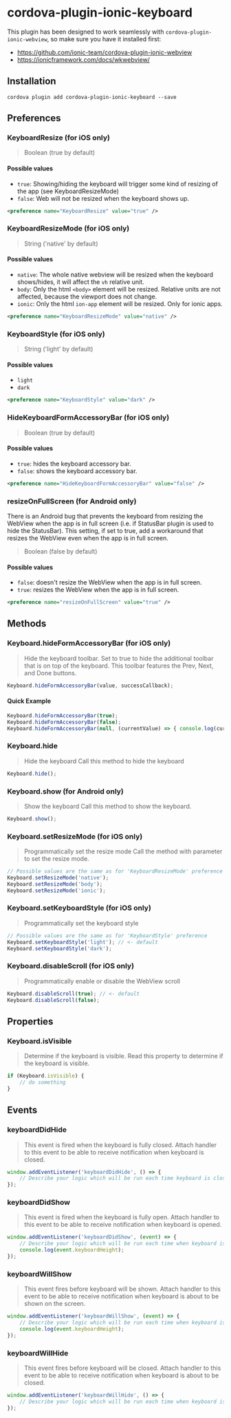 # cordova-plugin-ionic-keyboard
This plugin has been designed to work seamlessly with `cordova-plugin-ionic-webview`, so make sure you have it installed first:
 - https://github.com/ionic-team/cordova-plugin-ionic-webview
 - https://ionicframework.com/docs/wkwebview/
## Installation
```
cordova plugin add cordova-plugin-ionic-keyboard --save
```
## Preferences
### KeyboardResize (for iOS only)
> Boolean (true by default)
#### Possible values
- `true`: Showing/hiding the keyboard will trigger some kind of resizing of the app (see KeyboardResizeMode)
- `false`: Web will not be resized when the keyboard shows up.
```xml
<preference name="KeyboardResize" value="true" />
```
### KeyboardResizeMode (for iOS only)
> String ('native' by default)
#### Possible values
- `native`: The whole native webview will be resized when the keyboard shows/hides, it will affect the `vh` relative unit.
- `body`: Only the html `<body>` element will be resized. Relative units are not affected, because the viewport does not change.
- `ionic`: Only the html `ion-app` element will be resized. Only for ionic apps.
```xml
<preference name="KeyboardResizeMode" value="native" />
```
### KeyboardStyle (for iOS only)
> String ('light' by default)
#### Possible values
- `light`
- `dark`
```xml
<preference name="KeyboardStyle" value="dark" />
```
### HideKeyboardFormAccessoryBar (for iOS only)
> Boolean (true by default)
#### Possible values
- `true`: hides the keyboard accessory bar.
- `false`: shows the keyboard accessory bar.
```xml
<preference name="HideKeyboardFormAccessoryBar" value="false" />
```
### resizeOnFullScreen (for Android only)
There is an Android bug that prevents the keyboard from resizing the WebView when the app is in full screen (i.e. if StatusBar plugin is used to hide the StatusBar). This setting, if set to true, add a workaround that resizes the WebView even when the app is in full screen.
> Boolean (false by default)
#### Possible values
- `false`: doesn't resize the WebView when the app is in full screen.
- `true`: resizes the WebView when the app is in full screen.
```xml
<preference name="resizeOnFullScreen" value="true" />
```
## Methods
### Keyboard.hideFormAccessoryBar (for iOS only)
> Hide the keyboard toolbar.
Set to true to hide the additional toolbar that is on top of the keyboard. This toolbar features the Prev, Next, and Done buttons.
```js
Keyboard.hideFormAccessoryBar(value, successCallback);
```
#### Quick Example
```js
Keyboard.hideFormAccessoryBar(true);
Keyboard.hideFormAccessoryBar(false);
Keyboard.hideFormAccessoryBar(null, (currentValue) => { console.log(currentValue); });
```
### Keyboard.hide
> Hide the keyboard
Call this method to hide the keyboard
```js
Keyboard.hide();
```
### Keyboard.show (for Android only)
> Show the keyboard
Call this method to show the keyboard.
```js
Keyboard.show();
```
### Keyboard.setResizeMode (for iOS only)
> Programmatically set the resize mode
Call the method with parameter to set the resize mode.
```js
// Possible values are the same as for 'KeyboardResizeMode' preference
Keyboard.setResizeMode('native');
Keyboard.setResizeMode('body');
Keyboard.setResizeMode('ionic');
```
### Keyboard.setKeyboardStyle (for iOS only)
> Programmatically set the keyboard style
```js
// Possible values are the same as for 'KeyboardStyle' preference
Keyboard.setKeyboardStyle('light'); // <- default
Keyboard.setKeyboardStyle('dark');
```
### Keyboard.disableScroll (for iOS only)
> Programmatically enable or disable the WebView scroll
```js
Keyboard.disableScroll(true); // <- default
Keyboard.disableScroll(false);
```
## Properties
### Keyboard.isVisible
> Determine if the keyboard is visible.
Read this property to determine if the keyboard is visible.
```js
if (Keyboard.isVisible) {
    // do something
}
```
## Events
### keyboardDidHide
> This event is fired when the keyboard is fully closed.
Attach handler to this event to be able to receive notification when keyboard is closed.
```js
window.addEventListener('keyboardDidHide', () => {
    // Describe your logic which will be run each time keyboard is closed.
});
```
### keyboardDidShow
> This event is fired when the keyboard is fully open.
Attach handler to this event to be able to receive notification when keyboard is opened.
```js
window.addEventListener('keyboardDidShow', (event) => {
    // Describe your logic which will be run each time when keyboard is about to be shown.
    console.log(event.keyboardHeight);
});
```
### keyboardWillShow
> This event fires before keyboard will be shown.
Attach handler to this event to be able to receive notification when keyboard is about to be shown on the screen.
```js
window.addEventListener('keyboardWillShow', (event) => {
    // Describe your logic which will be run each time when keyboard is about to be shown.
    console.log(event.keyboardHeight);
});
```
### keyboardWillHide
> This event fires before keyboard will be closed.
Attach handler to this event to be able to receive notification when keyboard is about to be closed.
```js
window.addEventListener('keyboardWillHide', () => {
    // Describe your logic which will be run each time when keyboard is about to be closed.
});
```
